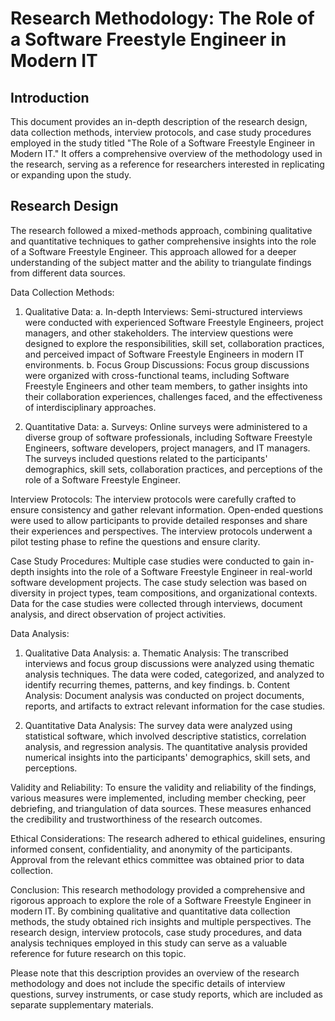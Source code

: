 # Research Methodology: The Role of a Software Freestyle Engineer in Modern IT

## Introduction

This document provides an in-depth description of the research design, data collection methods, interview protocols, and case study procedures employed in the study titled "The Role of a Software Freestyle Engineer in Modern IT." It offers a comprehensive overview of the methodology used in the research, serving as a reference for researchers interested in replicating or expanding upon the study.

## Research Design

The research followed a mixed-methods approach, combining qualitative and quantitative techniques to gather comprehensive insights into the role of a Software Freestyle Engineer. This approach allowed for a deeper understanding of the subject matter and the ability to triangulate findings from different data sources.

Data Collection Methods:
1. Qualitative Data:
   a. In-depth Interviews: Semi-structured interviews were conducted with experienced Software Freestyle Engineers, project managers, and other stakeholders. The interview questions were designed to explore the responsibilities, skill set, collaboration practices, and perceived impact of Software Freestyle Engineers in modern IT environments.
   b. Focus Group Discussions: Focus group discussions were organized with cross-functional teams, including Software Freestyle Engineers and other team members, to gather insights into their collaboration experiences, challenges faced, and the effectiveness of interdisciplinary approaches.

2. Quantitative Data:
   a. Surveys: Online surveys were administered to a diverse group of software professionals, including Software Freestyle Engineers, software developers, project managers, and IT managers. The surveys included questions related to the participants' demographics, skill sets, collaboration practices, and perceptions of the role of a Software Freestyle Engineer.

Interview Protocols:
The interview protocols were carefully crafted to ensure consistency and gather relevant information. Open-ended questions were used to allow participants to provide detailed responses and share their experiences and perspectives. The interview protocols underwent a pilot testing phase to refine the questions and ensure clarity.

Case Study Procedures:
Multiple case studies were conducted to gain in-depth insights into the role of a Software Freestyle Engineer in real-world software development projects. The case study selection was based on diversity in project types, team compositions, and organizational contexts. Data for the case studies were collected through interviews, document analysis, and direct observation of project activities.

Data Analysis:
1. Qualitative Data Analysis:
   a. Thematic Analysis: The transcribed interviews and focus group discussions were analyzed using thematic analysis techniques. The data were coded, categorized, and analyzed to identify recurring themes, patterns, and key findings.
   b. Content Analysis: Document analysis was conducted on project documents, reports, and artifacts to extract relevant information for the case studies.

2. Quantitative Data Analysis:
   The survey data were analyzed using statistical software, which involved descriptive statistics, correlation analysis, and regression analysis. The quantitative analysis provided numerical insights into the participants' demographics, skill sets, and perceptions.

Validity and Reliability:
To ensure the validity and reliability of the findings, various measures were implemented, including member checking, peer debriefing, and triangulation of data sources. These measures enhanced the credibility and trustworthiness of the research outcomes.

Ethical Considerations:
The research adhered to ethical guidelines, ensuring informed consent, confidentiality, and anonymity of the participants. Approval from the relevant ethics committee was obtained prior to data collection.

Conclusion:
This research methodology provided a comprehensive and rigorous approach to explore the role of a Software Freestyle Engineer in modern IT. By combining qualitative and quantitative data collection methods, the study obtained rich insights and multiple perspectives. The research design, interview protocols, case study procedures, and data analysis techniques employed in this study can serve as a valuable reference for future research on this topic.

Please note that this description provides an overview of the research methodology and does not include the specific details of interview questions, survey instruments, or case study reports, which are included as separate supplementary materials.
